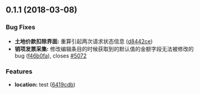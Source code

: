<a name="0.1.1"></a>
## 0.1.1 (2018-03-08)


### Bug Fixes

* **土地价款扣除界面:** 重算引起两次请求状态信息 ([d8442ce](https://github.com/Slebee/vtax/commit/d8442ce))
* **销项发票采集:** 修改编辑条目的时候获取到的默认值的金额字段无法被修改的bug ([f46b0fa](https://github.com/Slebee/vtax/commit/f46b0fa)), closes [#5072](https://github.com/Slebee/vtax/issues/5072)


### Features

* **location:** test ([6419cdb](https://github.com/Slebee/vtax/commit/6419cdb))



